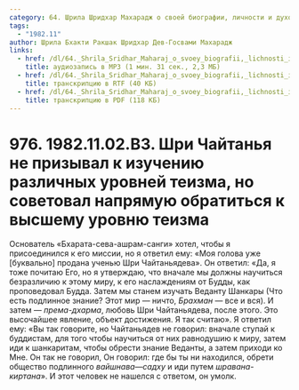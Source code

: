 ```yaml
---
category: 64. Шрила Шридхар Махарадж о своей биографии, личности и духовном опыте
tags:
  - "1982.11"
author: Шрила Бхакти Ракшак Шридхар Дев-Госвами Махарадж
links:
  - href: /dl/64._Shrila_Sridhar_Maharaj_o_svoey_biografii,_lichnosti_i_duhovnom_opyte/976_1982.11.02.B3_SridharMj_Shri_Chajtanja_sovetoval_naprjamuju_obratitsja_k_vysshemu_urovnyu_teizma.mp3
    title: аудиозапись в MP3 (1 мин. 31 сек., 2,3 МБ)
  - href: /dl/64._Shrila_Sridhar_Maharaj_o_svoey_biografii,_lichnosti_i_duhovnom_opyte/976_1982.11.02.B3_SridharMj_Shri_Chajtanja_sovetoval_naprjamuju_obratitsja_k_vysshemu_urovnyu_teizma.rtf
    title: транскрипцию в RTF (40 КБ)
  - href: /dl/64._Shrila_Sridhar_Maharaj_o_svoey_biografii,_lichnosti_i_duhovnom_opyte/976_1982.11.02.B3_SridharMj_Shri_Chajtanja_sovetoval_naprjamuju_obratitsja_k_vysshemu_urovnyu_teizma.pdf
    title: транскрипцию в PDF (118 КБ)
---
```


# 976. 1982.11.02.B3. Шри Чайтанья не призывал к изучению различных уровней теизма, но советовал напрямую обратиться к высшему уровню теизма

Основатель «Бхарата-сева-ашрам-санги» хотел, чтобы я присоединился к его миссии, но я ответил ему: «Моя голова уже [буквально] продана ученью Шри Чайтаньядева». Он ответил: «Да, я тоже почитаю Его, но я утверждаю, что вначале мы должны научиться безразличию к этому миру, к его наслаждениям от Будды, как проповедовал Будда. Затем мы станем изучать Веданту Шанкары (Что есть подлинное знание? Этот мир — ничто, *Брахман* — все и вся). И затем — *према-дхарма*, любовь Шри Чайтаньядева, после этого. Это высочайшее явление, объект достижения. Я так считаю». Я ответил ему: «Вы так говорите, но Чайтаньядев не говорил: вначале ступай к буддистам, для того чтобы научиться от них равнодушию к миру, затем иди к шанкаритам, чтобы обрести знание Веданты, а затем приходи ко Мне. Он так не говорил, Он говорил: где бы ты ни находился, обрети общество подлинного *вайшнава*—*садху* и иди путем *шравана-киртана*». И этот человек не нашелся с ответом, он умолк.

